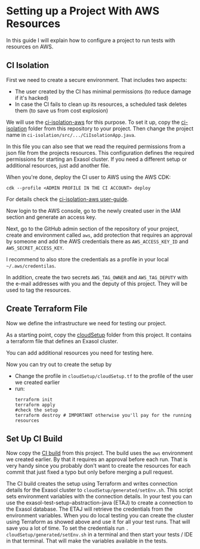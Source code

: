# Setting up a Project With AWS Resources

In this guide I will explain how to configure a project to run tests with resources on AWS.

## CI Isolation

First we need to create a secure environment. That includes two aspects:

* The user created by the CI has minimal permissions (to reduce damage if it's hacked)
* In case the CI fails to clean up its resources, a scheduled task deletes them (to save us from cost explosion)

We will use the [ci-isolation-aws](https://github.com/exasol/ci-isolation-aws) for this purpose. To set it up, copy the [ci-isolation](../../ci-isolation) folder from this repository to your project. Then change the project name in `ci-isolation/src/.../CiIsolationApp.java`.

In this file you can also see that we read the required permissions from a json file from the projects resources. This configuration defines the required permissions for starting an Exasol cluster. If you need a different setup or additional resources, just add another file.

When you're done, deploy the CI user to AWS using the AWS CDK:

```shell
cdk --profile <ADMIN PROFILE IN THE CI ACCOUNT> deploy
```

For details check the [ci-isolation-aws user-guide](https://github.com/exasol/ci-isolation-aws).

Now login to the AWS console, go to the newly created user in the IAM section and generate an access key.

Next, go to the GitHub admin section of the repository of your project, create and environment called `aws`, add protection that requires an approval by someone and add the AWS credentials there as `AWS_ACCESS_KEY_ID` and `AWS_SECRET_ACCESS_KEY`.

I recommend to also store the credentials as a profile in your local `~/.aws/credentilas`.

In addition, create the two secrets `AWS_TAG_OWNER` and `AWS_TAG_DEPUTY` with the e-mail addresses with you and the deputy of this project. They will be used to tag the resources.

## Create Terraform File

Now we define the infrastructure we need for testing our project.

As a starting point, copy the [cloudSetup](../../cloudSetup) folder from this project. It contains a terraform file that defines an Exasol cluster.

You can add additional resources you need for testing here.

Now you can try out to create the setup by

* Change the profile in `cloudSetup/cloudSetup.tf` to the profile of the user we created earlier
* run:
    ```shell
    terraform init
    terraform apply
    #check the setup
    terraform destroy # IMPORTANT otherwise you'll pay for the running resources
  ```

## Set Up CI Build

Now copy the [CI build](../../.github/workflows/ci-build.yml) from this project. The build uses the `aws` environment we created earlier. By that it requires an approval before each run. That is very handy since you probably don't want to create the resources for each commit that just fixed a typo but only before merging a pull request.

The CI build creates the setup using Terraform and writes connection details for the Exasol cluster to `cloudSetup/generated/setEnv.sh`. This script sets environment variables with the connection details. In your test you can use the exasol-test-setup-abstraction-java (ETAJ) to create a connection to the Exasol database. The ETAJ will retrieve the credentials from the environment variables. When you do local testing you can create the cluster using Terraform as showed above and use it for all your test runs. That will save you a lot of time. To set the credentials run `. cloudSetup/generated/setEnv.sh` in a terminal and then start your tests / IDE in that terminal. That will make the variables available in the tests.

